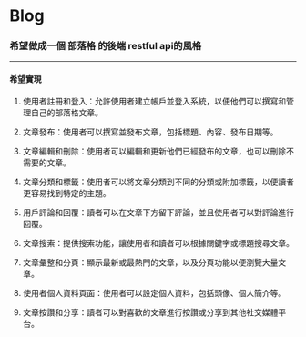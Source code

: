 # Blog
### 希望做成一個 部落格 的後端 restful api的風格

---

#### 希望實現

1. 使用者註冊和登入：允許使用者建立帳戶並登入系統，以便他們可以撰寫和管理自己的部落格文章。

2. 文章發布：使用者可以撰寫並發布文章，包括標題、內容、發布日期等。

3. 文章編輯和刪除：使用者可以編輯和更新他們已經發布的文章，也可以刪除不需要的文章。

4. 文章分類和標籤：使用者可以將文章分類到不同的分類或附加標籤，以便讀者更容易找到特定的主題。

5. 用戶評論和回覆：讀者可以在文章下方留下評論，並且使用者可以對評論進行回覆。

6. 文章搜索：提供搜索功能，讓使用者和讀者可以根據關鍵字或標題搜尋文章。

7. 文章彙整和分頁：顯示最新或最熱門的文章，以及分頁功能以便瀏覽大量文章。

8. 使用者個人資料頁面：使用者可以設定個人資料，包括頭像、個人簡介等。

9. 文章按讚和分享：讀者可以對喜歡的文章進行按讚或分享到其他社交媒體平台。